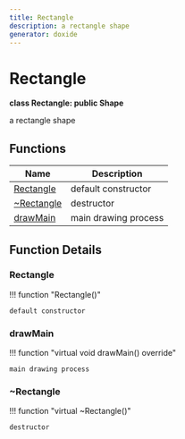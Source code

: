 ```yaml
---
title: Rectangle
description: a rectangle shape 
generator: doxide
---
```



# Rectangle

**class Rectangle: public Shape**

a rectangle shape

## Functions

| Name | Description |
| ---- | ----------- |
| [Rectangle](#Rectangle) | default constructor  |
| [~Rectangle](#_u007eRectangle) | destructor  |
| [drawMain](#drawMain) | main drawing process  |

## Function Details

### Rectangle<a name="Rectangle"></a>

!!! function "Rectangle()"

    default constructor

### drawMain<a name="drawMain"></a>

!!! function "virtual void drawMain() override"

    main drawing process

### ~Rectangle<a name="_u007eRectangle"></a>

!!! function "virtual ~Rectangle()"

    destructor
